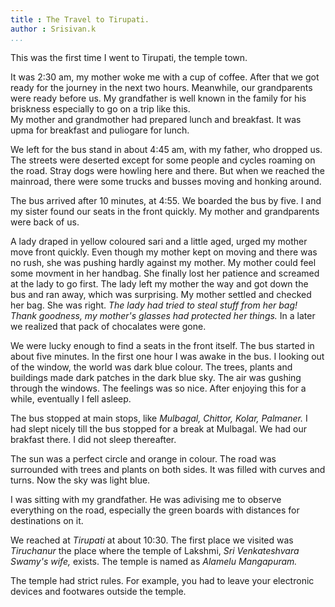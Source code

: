 ```yaml
---
title : The Travel to Tirupati.
author : Srisivan.k
...
```


This was the first time I went to Tirupati, the temple town.  

It was 2:30 am, my mother woke me with a cup of coffee. After that we got ready for the
journey in the next two hours. Meanwhile, our grandparents were ready 
before us. My grandfather is well known in the family for his briskness especially to go on a trip like this.  
My mother and grandmother had prepared lunch and breakfast. It was upma for
breakfast and puliogare for lunch.

We left for the bus stand in about 4:45 am, with my father, who dropped us.
The streets were deserted except for some people and cycles roaming on the
road. Stray dogs were howling here and there. But when we reached the
mainroad, there were some trucks and busses moving and honking around.

The bus arrived after 10 minutes, at 4:55.
We boarded the bus by five. I and my sister found our seats in the front
quickly. My mother and grandparents were back of us. 

A lady draped in yellow coloured sari and a little aged, urged my mother move front quickly. Even though
my mother kept on moving and there was no rush, she was pushing hardly against my mother. My mother
could feel some  movment in her handbag. She finally lost her patience and screamed at the lady to go first. The lady left
my mother the way and got down the bus and ran away, which was surprising. My mother settled and
checked her bag. She was right. _The lady had tried to steal stuff from her
bag! Thank goodness, my mother's glasses had protected her things._ In a later
we realized that pack of chocalates were gone.

We were lucky enough to find a seats in the front itself. The bus started in about five minutes.
In the first one hour I was awake in the bus. I looking out of the window, the world was dark blue colour. 
The trees, plants and buildings made dark patches in the dark blue sky. The air was gushing through the windows.
The feelings was so nice. After enjoying this for a while, eventually I fell asleep.

The bus stopped at main stops, like _Mulbagal, Chittor, Kolar, Palmaner._ I
had slept nicely till the bus stopped for a break at Mulbagal. We had our
brakfast there. I did not sleep thereafter.

The sun was a perfect circle and orange in colour. The road was
surrounded with trees and plants on both sides. It was filled with curves and
turns. Now the sky was light blue. 

I was sitting with my grandfather. He was adivising me to observe everything on the road, especially the green boards
with distances for destinations on it. 

We reached at _Tirupati_ at about 10:30. The first place we visited was _Tiruchanur_ the
place where the temple of Lakshmi,  _Sri Venkateshvara Swamy's wife,_ exists. The temple
is named as _Alamelu Mangapuram._ 

The temple had strict rules. For example, you had to leave your electronic
devices and footwares outside the temple.                                                      
